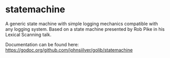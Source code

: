 # statemachine
A generic state machine with simple logging mechanics compatible with any logging system. Based on a state machine 
presented by Rob Pike in his Lexical Scanning talk.

Documentation can be found here:
https://godoc.org/github.com/johnsiilver/golib/statemachine
